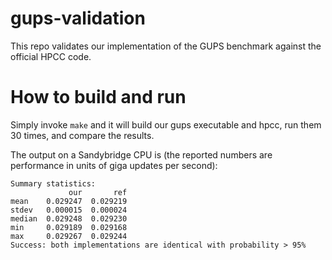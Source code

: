 # gups-validation
This repo validates our implementation of the GUPS benchmark against the official HPCC code.

# How to build and run
Simply invoke `make` and it will build our gups executable and hpcc, run them 30 times, and compare the results.

The output on a Sandybridge CPU is (the reported numbers are performance in units of giga updates per second):

```
Summary statistics:
             our       ref
mean    0.029247  0.029219
stdev   0.000015  0.000024
median  0.029248  0.029230
min     0.029189  0.029168
max     0.029267  0.029244
Success: both implementations are identical with probability > 95%
```

